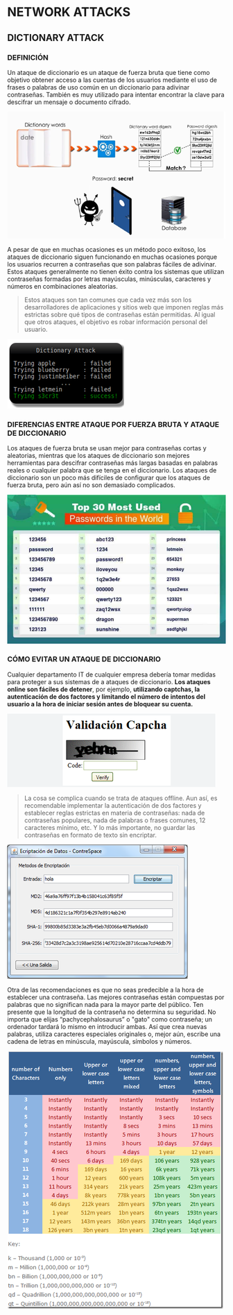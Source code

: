 # NETWORK ATTACKS 

## DICTIONARY ATTACK

### DEFINICIÓN

Un ataque de diccionario es un ataque de fuerza bruta que tiene como objetivo obtener acceso a las cuentas de los usuarios mediante el uso de frases o palabras de uso común en un diccionario para adivinar contraseñas. También es muy utilizado para intentar encontrar la clave para descifrar un mensaje o documento cifrado.


![Alt text](./dictio6.png)


A pesar de que en muchas ocasiones es un método poco exitoso, los ataques de diccionario siguen funcionando en muchas ocasiones porque los usuarios recurren a contraseñas que son palabras fáciles de adivinar. Estos ataques generalmente no tienen éxito contra los sistemas que utilizan contraseñas formadas por letras mayúsculas, minúsculas, caracteres y números en combinaciones aleatorias.

> Estos ataques son tan comunes que cada vez más son los desarrolladores de aplicaciones y sitios web que imponen reglas más estrictas sobre qué tipos de contraseñas están permitidas. Al igual que otros ataques, el objetivo es robar información personal del usuario.

![Alt text](./dictio1.png)


### DIFERENCIAS ENTRE ATAQUE POR FUERZA BRUTA Y ATAQUE DE DICCIONARIO

Los ataques de fuerza bruta se usan mejor para contraseñas cortas y aleatorias, mientras que los ataques de diccionario son mejores herramientas para descifrar contraseñas más largas basadas en palabras reales o cualquier palabra que se tenga en el diccionario. Los ataques de diccionario son un poco más difíciles de configurar que los ataques de fuerza bruta, pero aún así no son demasiado complicados.

![Alt text](./dictio5.png)

### CÓMO EVITAR UN ATAQUE DE DICCIONARIO


Cualquier departamento IT de cualquier empresa debería tomar medidas para proteger a sus sistemas de a ataques de diccionario. **Los ataques online son fáciles de detener**, por ejemplo, **utilizando captchas, la autenticación de dos factores y limitando el número de intentos del usuario a la hora de iniciar sesión antes de bloquear su cuenta.**

![Alt text](./dictio2.png)


> La cosa se complica cuando se trata de ataques offline. Aun así, es recomendable implementar la autenticación de dos factores y establecer reglas estrictas en materia de contraseñas: nada de contraseñas populares, nada de palabras o frases comunes, 12 caracteres mínimo, etc. Y lo más importante, no guardar las contraseñas en formato de texto sin encriptar.


![Alt text](./dictio3.png)



Otra de las recomendaciones es que no seas predecible a la hora de establecer una contraseña. Las mejores contraseñas están compuestas por palabras que no significan nada para la mayor parte del público. Ten presente que la longitud de la contraseña no determina su seguridad. No importa que elijas “pachycephalosaurus” o "gato" como contraseña; un ordenador tardará lo mismo en introducir ambas. Así que crea nuevas palabras, utiliza caracteres especiales originales o, mejor aún, escribe una cadena de letras en minúscula, mayúscula, símbolos y números.

![Alt text](./dictio4.png)
